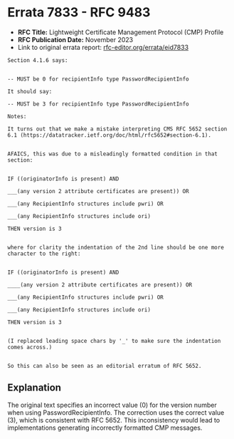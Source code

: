 # Errata 7833 - RFC 9483

- **RFC Title:** Lightweight Certificate Management Protocol (CMP) Profile
- **RFC Publication Date:** November 2023
- Link to original errata report: [rfc-editor.org/errata/eid7833](https://www.rfc-editor.org/errata/eid7833)

```
Section 4.1.6 says:


-- MUST be 0 for recipientInfo type PasswordRecipientInfo

It should say:

-- MUST be 3 for recipientInfo type PasswordRecipientInfo

Notes:

It turns out that we make a mistake interpreting CMS RFC 5652 section 6.1 (https://datatracker.ietf.org/doc/html/rfc5652#section-6.1).

AFAICS, this was due to a misleadingly formatted condition in that section:

IF ((originatorInfo is present) AND
___(any version 2 attribute certificates are present)) OR
___(any RecipientInfo structures include pwri) OR
___(any RecipientInfo structures include ori)
THEN version is 3

where for clarity the indentation of the 2nd line should be one more character to the right:

IF ((originatorInfo is present) AND
____(any version 2 attribute certificates are present)) OR
___(any RecipientInfo structures include pwri) OR
___(any RecipientInfo structures include ori)
THEN version is 3

(I replaced leading space chars by '_' to make sure the indentation comes across.)

So this can also be seen as an editorial erratum of RFC 5652.
```

## Explanation

The original text specifies an incorrect value (0) for the version number when using PasswordRecipientInfo. The correction uses the correct value (3), which is consistent with RFC 5652. This inconsistency would lead to implementations generating incorrectly formatted CMP messages.
